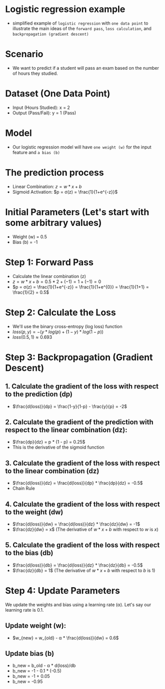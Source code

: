 # Logistic regression example
  - simplified example of `logistic regression` with `one data point` to illustrate the main ideas of the `forward pass`, `loss calculation`, and `backpropagation (gradient descent)`

# Scenario
  - We want to predict if a student will pass an exam based on the number of hours they studied.

# Dataset (One Data Point)
  - Input (Hours Studied): x = 2
  - Output (Pass/Fail): y = 1 (Pass)

# Model
  - Our logistic regression model will have `one weight (w)` for the input feature and `a bias (b)`

# The prediction process
  - Linear Combination: $z = w * x + b$
  - Sigmoid Activation: $p = σ(z) = \frac{1}{1+e^{-z}}$

# Initial Parameters (Let's start with some arbitrary values)
  - Weight (w) = 0.5
  - Bias (b) = -1

# Step 1: Forward Pass
  - Calculate the linear combination (z)
  - $z=w * x + b = 0.5 * 2 + (-1) = 1 + (-1) = 0$
  - $p = σ(z) = \frac{1}{1+e^{-z}} = \frac{1}{1+e^{0}} = \frac{1}{1+1} = \frac{1}{2} = 0.5$

# Step 2: Calculate the Loss
  - We'll use the binary cross-entropy (log loss) function
  - $loss(p, y) = - (y * log(p) + (1 - y) * log(1 - p))$
  - $loss(0.5, 1) ≈ 0.693$

# Step 3: Backpropagation (Gradient Descent)

## 1. Calculate the gradient of the loss with respect to the prediction (dp)
  - $\frac{d(loss)}{dp} = \frac{1-y}{1-p} - \frac{y}{p} = -2$

## 2. Calculate the gradient of the prediction with respect to the linear combination (dz):
  - $\frac{dp}{dz} = p * (1 - p) = 0.25$
  - This is the derivative of the sigmoid function

## 3. Calculate the gradient of the loss with respect to the linear combination (dz)
  - $\frac{d(loss)}{dz} = \frac{d(loss)}{dp} * \frac{dp}{dz} = -0.5$
  - Chain Rule

## 4. Calculate the gradient of the loss with respect to the weight (dw)
  - $\frac{d(loss)}{dw} = \frac{d(loss)}{dz} * \frac{dz}{dw} = -1$
  - $\frac{dz}{dw} = x$ (The derivative of $w*x + b$ with respect to $w$ is $x$)

## 5. Calculate the gradient of the loss with respect to the bias (db)
  - $\frac{d(loss)}{db} = \frac{d(loss)}{dz} * \frac{dz}{db} = -0.5$
  - $\frac{dz}{db} = 1$ (The derivative of $w*x + b$ with respect to $b$ is $1$)

# Step 4: Update Parameters
We update the weights and bias using a learning rate (α). Let's say our learning rate is 0.1.

## Update weight (w):
  - $w_{new} = w_{old} - α * \frac{d(loss)}{dw} = 0.6$

## Update bias (b)
  - b_new = b_old - α * d(loss)/db
  - b_new = -1 - 0.1 * (-0.5)
  - b_new = -1 + 0.05
  - b_new = -0.95
